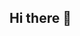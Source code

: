 ## Hi there 👋

<!--
**Iamvikassingh/Iamvikassingh** is a ✨ _special_ ✨ repository because its `README.md` (this file) appears on your GitHub profile.
# Hi there, I'm Vikas Singh! 👋

Welcome to my GitHub profile! I'm a passionate MERN Stack Developer with a strong foundation in creating dynamic and responsive web applications. Here's a bit about me:

- 🌱 I’m currently pursuing an MCA from KIET Group of Institutions, affiliated with Dr. A.P.J. Abdul Kalam Technical University (AKTU).
- 🎓 I hold a BCA degree from Mewar Institute of Management.
- 💻 I have hands-on experience interning as a MERN Stack Web Developer at Acacious Technologies Pvt Ltd and AppSquadz Pvt Ltd.

### Technologies I’ve Mastered
I’ve developed strong command over a wide range of technologies:

- **Frontend**: HTML, CSS, JavaScript, Bootstrap, Tailwind CSS, React.js
- **Backend**: Node.js, Express.js
- **Databases**: MongoDB
- **Version Control**: Git/GitHub
- **Others**: Responsive Web Design, Programming Languages, Spoken English

In total, I have a strong command over more than 10 technologies and tools, which I continuously refine and expand.

### My Projects
- **Precious Notes App**: A simple yet effective note-taking application.
- **Salary Calculator App**: A comprehensive tool to calculate CTC, tax deductions, in-hand salary, and more, tailored to Indian tax laws.

### Get in Touch
- 🌐 Check out my [Portfolio](https://myportfoliobyvikassingh.netlify.app/) to see more of my work!
- 💬 Feel free to reach out if you have any questions or just want to connect. Let's build something amazing together!

[![LinkedIn](https://img.shields.io/badge/LinkedIn-Connect-blue)](https://www.linkedin.com/in/vikas-singh-123456789/)
[![GitHub](https://img.shields.io/badge/GitHub-Follow-black)](https://github.com/username)

---

"Code is like humor. When you have to explain it, it’s bad." – Cory House

Here are some ideas to get you started:

- 🔭 I’m currently working on ...
- 🌱 I’m currently learning ...
- 👯 I’m looking to collaborate on ...
- 🤔 I’m looking for help with ...
- 💬 Ask me about ...
- 📫 How to reach me: ...
- 😄 Pronouns: ...
- ⚡ Fun fact: ...
-->
